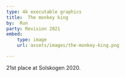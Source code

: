 ```yaml
---
type: 4k executable graphics
title:  The monkey king
by:  Run
party: Revision 2021
embed:
    type: image
    url: assets/images/the-monkey-king.png

---
```


21st place at Solskogen 2020.

